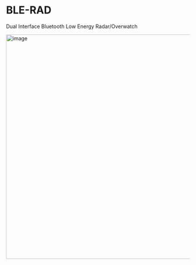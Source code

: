 # BLE-RAD
Dual Interface Bluetooth Low Energy Radar/Overwatch

<img width="1286" height="615" alt="image" src="https://github.com/user-attachments/assets/06e4bfb1-27e1-44df-9a49-6e6917b7e926" />

